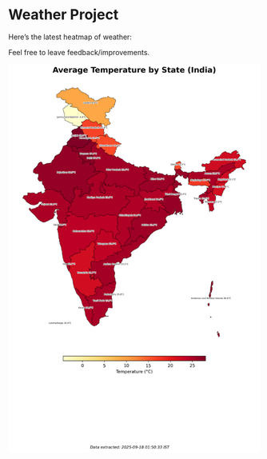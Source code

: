 # Weather Project

Here’s the latest heatmap of weather:

Feel free to leave feedback/improvements.

![India Heatmap](docs/assets/india_heatmap.png?v=CB1813)
